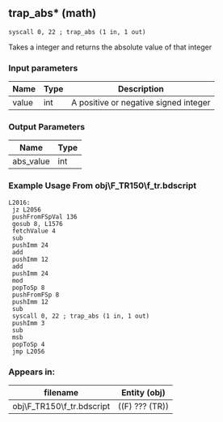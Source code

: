 ## trap_abs* (math)

`syscall 0, 22 ; trap_abs (1 in, 1 out)`

Takes a integer and returns the absolute value of that integer

### Input parameters
| Name | Type | Description
|------|------|------------
| value   | int   | A positive or negative signed integer


### Output Parameters
| Name | Type
|------|-----
| abs_value   | int   
### Example Usage From obj\F_TR150\f_tr.bdscript
```plaintext
L2016:
 jz L2056
 pushFromFSpVal 136
 gosub 8, L1576
 fetchValue 4
 sub 
 pushImm 24
 add 
 pushImm 12
 add 
 pushImm 24
 mod 
 popToSp 8
 pushFromFSp 8
 pushImm 12
 sub 
 syscall 0, 22 ; trap_abs (1 in, 1 out)
 pushImm 3
 sub 
 msb 
 popToSp 4
 jmp L2056
```


### Appears in:
| filename | Entity (obj)
|----------|-------------
| obj\F_TR150\f_tr.bdscript       | ((F) ??? (TR))          



